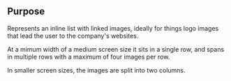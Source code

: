 ## Purpose

Represents an inline list with linked images, ideally for things logo images that lead the user to the company's websites.

At a mimum width of a medium screen size it sits in a single row, and spans in multiple rows with a maximum of four images per row.

In smaller screen sizes, the images are split into two columns.
